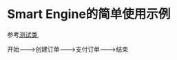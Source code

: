 
# Smart Engine的简单使用示例
参考[测试类](smart-engine-example/src/test/java/smartengine/ActivityTest.java),

开始--->创建订单--->支付订单--->结束